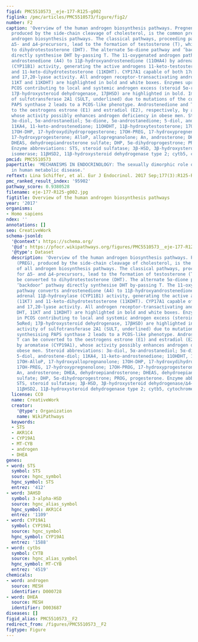 ```yaml
---
figid: PMC5510573__eje-177-R125-g002
figlink: /pmc/articles/PMC5510573/figure/fig2/
number: F2
caption: 'Overview of the human androgen biosynthesis pathways. Pregnenolone (PREG),
  produced by the side-chain cleavage of cholesterol, is the common precursor of all
  androgen biosynthesis pathways. The classical pathways, proceeding parallel for
  ∆5- and ∆4-precursors, lead to the formation of testosterone (T), which can be converted
  to dihydrotestosterone (DHT). The alternate 5α-dione pathway and ‘backdoor’ pathway
  directly synthesise DHT by-passing T. The 11-oxygenated androgen pathway converts
  androstenedione (A4) to 11β-hydroxyandrostenedione (11OHA4) by adrenal 11β-hydroxylase
  (CYP11B1) activity, generating the active androgens 11-keto-testosterone (11KT)
  and 11-keto-dihydrotestosterone (11KDHT). CYP17A1 capable of both 17α-hydroxylase
  and 17,20-lyase activity. All androgen receptor-transactivating androgens (T, DHT,
  11KT and 11KDHT) are highlighted in bold and white boxes. Enzymes upregulated in
  PCOS contributing to local and systemic androgen excess (steroid 5α-reductase, 5αRed;
  17β-hydroxysteroid dehydrogenase, 17βHSD) are highlighted in bold. Impaired activity
  of sulfotransferase 2A1 (SULT, underlined) due to mutations of the co-factor synthesising
  PAPS synthase 2 leads to a PCOS-like phenotype. Androstenedione and T can be converted
  to the oestrogens estrone (E1) and estradiol (E2), respectively, by aromatase (CYP19A1),
  whose activity possibly enhances androgen deficiency in obese men. Steroid abbreviations:
  3α-diol, 5α-androstanediol; 5α-dione, 5α-androstanedione; 5-diol, androstene-diol;
  11KA4, 11-keto-androstenedione; 11OHDHT, 11β-hydroxytestosterone; 17OH-AlloP, 17-hydroxyallopregnanolone;
  17OH-DHP, 17-hydroxydihydroprogesterone; 17OH-PREG, 17-hydroxypregnenolone; 17OH-PROG,
  17-hydroxyprogesterone; AlloP, allopregnanolone; An, androsterone; DHEA, dehydroepiandrosterone;
  DHEAS, dehydroepiandrosterone sulfate; DHP, 5α-dihydroprogestrone; PROG, progesterone.
  Enzyme abbreviations: STS, steroid sulfatase; 3β-HSD, 3β-hydroxysteroid dehydrogenase/∆4–5
  isomerase; 11βHSD2, 11β-hydroxysteroid dehydrogenase type 2; cytb5, cytochrome b5.'
pmcid: PMC5510573
papertitle: 'MECHANISMS IN ENDOCRINOLOGY: The sexually dimorphic role of androgens
  in human metabolic disease.'
reftext: Lina Schiffer, et al. Eur J Endocrinol. 2017 Sep;177(3):R125-R143.
pmc_ranked_result_index: '95902'
pathway_score: 0.9380528
filename: eje-177-R125-g002.jpg
figtitle: Overview of the human androgen biosynthesis pathways
year: '2017'
organisms:
- Homo sapiens
ndex: ''
annotations: []
seo: CreativeWork
schema-jsonld:
  '@context': https://schema.org/
  '@id': https://pfocr.wikipathways.org/figures/PMC5510573__eje-177-R125-g002.html
  '@type': Dataset
  description: 'Overview of the human androgen biosynthesis pathways. Pregnenolone
    (PREG), produced by the side-chain cleavage of cholesterol, is the common precursor
    of all androgen biosynthesis pathways. The classical pathways, proceeding parallel
    for ∆5- and ∆4-precursors, lead to the formation of testosterone (T), which can
    be converted to dihydrotestosterone (DHT). The alternate 5α-dione pathway and
    ‘backdoor’ pathway directly synthesise DHT by-passing T. The 11-oxygenated androgen
    pathway converts androstenedione (A4) to 11β-hydroxyandrostenedione (11OHA4) by
    adrenal 11β-hydroxylase (CYP11B1) activity, generating the active androgens 11-keto-testosterone
    (11KT) and 11-keto-dihydrotestosterone (11KDHT). CYP17A1 capable of both 17α-hydroxylase
    and 17,20-lyase activity. All androgen receptor-transactivating androgens (T,
    DHT, 11KT and 11KDHT) are highlighted in bold and white boxes. Enzymes upregulated
    in PCOS contributing to local and systemic androgen excess (steroid 5α-reductase,
    5αRed; 17β-hydroxysteroid dehydrogenase, 17βHSD) are highlighted in bold. Impaired
    activity of sulfotransferase 2A1 (SULT, underlined) due to mutations of the co-factor
    synthesising PAPS synthase 2 leads to a PCOS-like phenotype. Androstenedione and
    T can be converted to the oestrogens estrone (E1) and estradiol (E2), respectively,
    by aromatase (CYP19A1), whose activity possibly enhances androgen deficiency in
    obese men. Steroid abbreviations: 3α-diol, 5α-androstanediol; 5α-dione, 5α-androstanedione;
    5-diol, androstene-diol; 11KA4, 11-keto-androstenedione; 11OHDHT, 11β-hydroxytestosterone;
    17OH-AlloP, 17-hydroxyallopregnanolone; 17OH-DHP, 17-hydroxydihydroprogesterone;
    17OH-PREG, 17-hydroxypregnenolone; 17OH-PROG, 17-hydroxyprogesterone; AlloP, allopregnanolone;
    An, androsterone; DHEA, dehydroepiandrosterone; DHEAS, dehydroepiandrosterone
    sulfate; DHP, 5α-dihydroprogestrone; PROG, progesterone. Enzyme abbreviations:
    STS, steroid sulfatase; 3β-HSD, 3β-hydroxysteroid dehydrogenase/∆4–5 isomerase;
    11βHSD2, 11β-hydroxysteroid dehydrogenase type 2; cytb5, cytochrome b5.'
  license: CC0
  name: CreativeWork
  creator:
    '@type': Organization
    name: WikiPathways
  keywords:
  - STS
  - AKR1C4
  - CYP19A1
  - MT-CYB
  - androgen
  - DHEA
genes:
- word: STS
  symbol: STS
  source: hgnc_symbol
  hgnc_symbol: STS
  entrez: '412'
- word: 3AHSD
  symbol: 3-alpha-HSD
  source: hgnc_alias_symbol
  hgnc_symbol: AKR1C4
  entrez: '1109'
- word: CYP19A1
  symbol: CYP19A1
  source: hgnc_symbol
  hgnc_symbol: CYP19A1
  entrez: '1588'
- word: cytbs
  symbol: CYTB
  source: hgnc_alias_symbol
  hgnc_symbol: MT-CYB
  entrez: '4519'
chemicals:
- word: androgen
  source: MESH
  identifier: D000728
- word: DHEA
  source: MESH
  identifier: D003687
diseases: []
figid_alias: PMC5510573__F2
redirect_from: /figures/PMC5510573__F2
figtype: Figure
---
```

